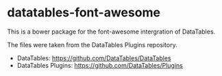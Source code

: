# datatables-font-awesome

This is a bower package for the font-awesome intergration of DataTables.

The files were taken from the DataTables Plugins repository.

- DataTables: https://github.com/DataTables/DataTables
- DataTables Plugins: https://github.com/DataTables/Plugins
